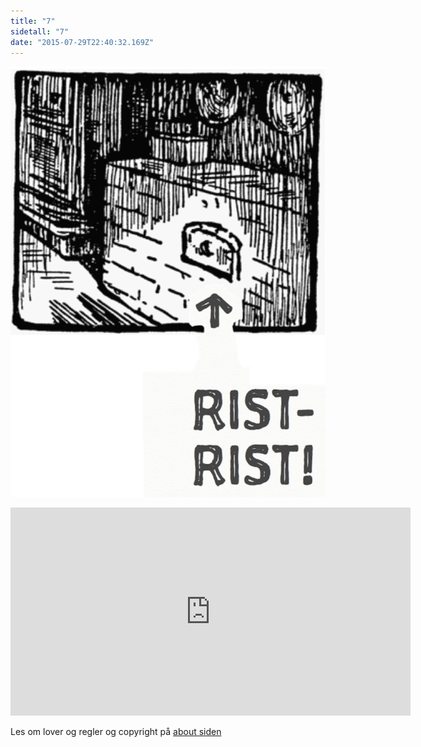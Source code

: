 ```yaml
---
title: "7"
sidetall: "7"
date: "2015-07-29T22:40:32.169Z"
---
```



![Geir Gliser'n Grevling & Herr Havre Rev](./7.png)




<iframe src="https://docs.google.com/forms/d/e/1FAIpQLSdaU1qxlU76iRXUClnxtVycECOt0wqjnCQ8tT6mIzPJxbwDUg/viewform?embedded=true" width="640" height="333" frameborder="0" marginheight="0" marginwidth="0">Loading...</iframe>


<!-- ##Her er dine tegninger:

![XX_side_x_](./x.png)

![XX_side_x_](./x.png)

![XX_side_x_](./x.png)


##Tusen takk
for at du var dugnadsdeltager og lastet opp en tegning til vår felles [Gatsby barnebokbutikk](https://www.gatsbyjs.org/tutorial/).

Hilsen Lillian 🦄 og Ola 😺 i laboraturiet i det bittelille Hvite Hus på Rodeløkka, Oslo, Norway, Earth, next to Venus.

Last opp en tegning til, men husk at Lillian 🦄 og Ola 😺 må lime inn tegningen din før den blir synlig på internett.


<iframe src="https://docs.google.com/forms/d/e/1FAIpQLSdaU1qxlU76iRXUClnxtVycECOt0wqjnCQ8tT6mIzPJxbwDUg/viewform?embedded=true" width="640" height="668" frameborder="0" marginheight="0" marginwidth="0">Loading...</iframe>
-->
Les om lover og regler og copyright
på [about siden](/about/)


<!--
Herr Rev hadde et halvt dusin hus (6), men han var sjelden hjemme.


The houses were not always empty when Mr. Tod moved out; because sometimes Tommy Brock moved in; (without asking leave).

Geir "Gliser'n" Grevling was a short bristly fat waddling person with a grin; he grinned all over his face. He was not nice in his habits. He ate wasp nests and frogs and worms; and he waddled about by moonlight, digging things up. -->